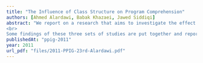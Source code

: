 ```yaml
---
title: "The Influence of Class Structure on Program Comprehension"
authors: [Ahmed Alardawi, Babak Khazaei, Jawed Siddiqi]
abstract: "We report on a research that aims to investigate the effect of class structure on program comprehension. The subject groups are novices and the treatments are simple programs without class structure versus the equivalent programs with classes present; they are termed respectively as: Non-Class based programs and as Class based programs. Data was collected from three different sets of studies comprising of a total of 211 undergraduate first year computer science students from different institutions.
<br>
Some findings of these three sets of studies are put together and reported, in particular the overall results indicate that Class based programs were more understandable, readable, and accessible than the corresponding Non-Class based programs. Our findings align with and support those works that claim the cognitive benefits of the OO paradigm. Limitations and directions for future research are highlighted."
publishedAt: "ppig-2011"
year: 2011
url_pdf: "files/2011-PPIG-23rd-Alardawi.pdf"
---
```

